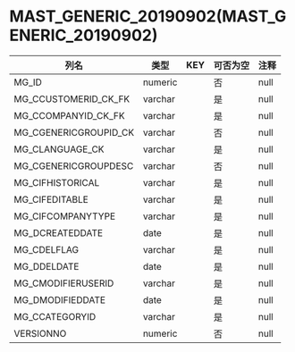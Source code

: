 # MAST_GENERIC_20190902(MAST_GENERIC_20190902)
| 列名   | 类型   | KEY  | 可否为空 | 注释   |
| ---- | ---- | ---- | ---- | ---- |
|MG_ID|numeric||否|null|
|MG_CCUSTOMERID_CK_FK|varchar||是|null|
|MG_CCOMPANYID_CK_FK|varchar||是|null|
|MG_CGENERICGROUPID_CK|varchar||否|null|
|MG_CLANGUAGE_CK|varchar||是|null|
|MG_CGENERICGROUPDESC|varchar||否|null|
|MG_CIFHISTORICAL|varchar||是|null|
|MG_CIFEDITABLE|varchar||是|null|
|MG_CIFCOMPANYTYPE|varchar||是|null|
|MG_DCREATEDDATE|date||是|null|
|MG_CDELFLAG|varchar||是|null|
|MG_DDELDATE|date||是|null|
|MG_CMODIFIERUSERID|varchar||是|null|
|MG_DMODIFIEDDATE|date||是|null|
|MG_CCATEGORYID|varchar||是|null|
|VERSIONNO|numeric||否|null|
